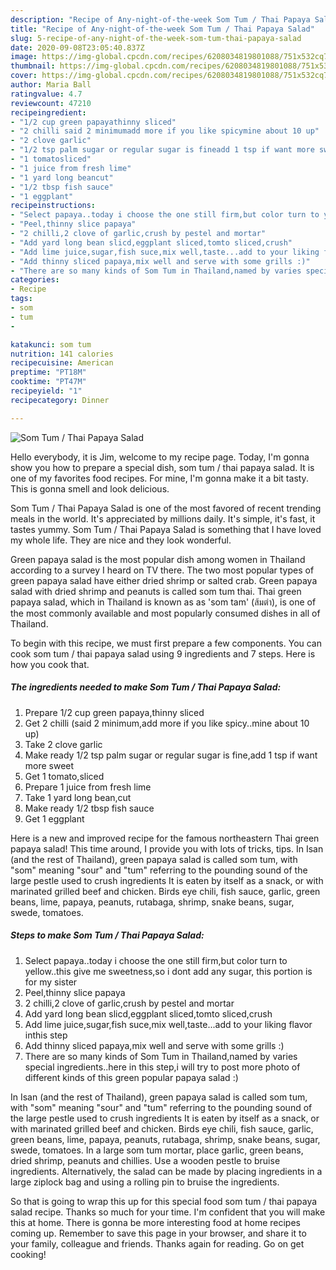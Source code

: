 ```yaml
---
description: "Recipe of Any-night-of-the-week Som Tum / Thai Papaya Salad"
title: "Recipe of Any-night-of-the-week Som Tum / Thai Papaya Salad"
slug: 5-recipe-of-any-night-of-the-week-som-tum-thai-papaya-salad
date: 2020-09-08T23:05:40.837Z
image: https://img-global.cpcdn.com/recipes/6208034819801088/751x532cq70/som-tum-thai-papaya-salad-recipe-main-photo.jpg
thumbnail: https://img-global.cpcdn.com/recipes/6208034819801088/751x532cq70/som-tum-thai-papaya-salad-recipe-main-photo.jpg
cover: https://img-global.cpcdn.com/recipes/6208034819801088/751x532cq70/som-tum-thai-papaya-salad-recipe-main-photo.jpg
author: Maria Ball
ratingvalue: 4.7
reviewcount: 47210
recipeingredient:
- "1/2 cup green papayathinny sliced"
- "2 chilli said 2 minimumadd more if you like spicymine about 10 up"
- "2 clove garlic"
- "1/2 tsp palm sugar or regular sugar is fineadd 1 tsp if want more sweet"
- "1 tomatosliced"
- "1 juice from fresh lime"
- "1 yard long beancut"
- "1/2 tbsp fish sauce"
- "1 eggplant"
recipeinstructions:
- "Select papaya..today i choose the one still firm,but color turn to yellow..this give me sweetness,so i dont add any sugar, this portion is for my sister"
- "Peel,thinny slice papaya"
- "2 chilli,2 clove of garlic,crush by pestel and mortar"
- "Add yard long bean slicd,eggplant sliced,tomto sliced,crush"
- "Add lime juice,sugar,fish suce,mix well,taste...add to your liking flavor inthis step"
- "Add thinny sliced papaya,mix well and serve with some grills :)"
- "There are so many kinds of Som Tum in Thailand,named by varies special ingredients..here in this step,i will try to post more photo of different kinds of this green popular papaya salad :)"
categories:
- Recipe
tags:
- som
- tum
- 

katakunci: som tum  
nutrition: 141 calories
recipecuisine: American
preptime: "PT18M"
cooktime: "PT47M"
recipeyield: "1"
recipecategory: Dinner

---
```



![Som Tum / Thai Papaya Salad](https://img-global.cpcdn.com/recipes/6208034819801088/751x532cq70/som-tum-thai-papaya-salad-recipe-main-photo.jpg)

Hello everybody, it is Jim, welcome to my recipe page. Today, I'm gonna show you how to prepare a special dish, som tum / thai papaya salad. It is one of my favorites food recipes. For mine, I'm gonna make it a bit tasty. This is gonna smell and look delicious.

Som Tum / Thai Papaya Salad is one of the most favored of recent trending meals in the world. It's appreciated by millions daily. It's simple, it's fast, it tastes yummy. Som Tum / Thai Papaya Salad is something that I have loved my whole life. They are nice and they look wonderful.

Green papaya salad is the most popular dish among women in Thailand according to a survey I heard on TV there. The two most popular types of green papaya salad have either dried shrimp or salted crab. Green papaya salad with dried shrimp and peanuts is called som tum thai. Thai green papaya salad, which in Thailand is known as as &#39;som tam&#39; (ส้มตำ), is one of the most commonly available and most popularly consumed dishes in all of Thailand.


To begin with this recipe, we must first prepare a few components. You can cook som tum / thai papaya salad using 9 ingredients and 7 steps. Here is how you cook that.

<!--inarticleads1-->

##### The ingredients needed to make Som Tum / Thai Papaya Salad:

1. Prepare 1/2 cup green papaya,thinny sliced
1. Get 2 chilli (said 2 minimum,add more if you like spicy..mine about 10 up)
1. Take 2 clove garlic
1. Make ready 1/2 tsp palm sugar or regular sugar is fine,add 1 tsp if want more sweet
1. Get 1 tomato,sliced
1. Prepare 1 juice from fresh lime
1. Take 1 yard long bean,cut
1. Make ready 1/2 tbsp fish sauce
1. Get 1 eggplant


Here is a new and improved recipe for the famous northeastern Thai green papaya salad! This time around, I provide you with lots of tricks, tips. In Isan (and the rest of Thailand), green papaya salad is called som tum, with &#34;som&#34; meaning &#34;sour&#34; and &#34;tum&#34; referring to the pounding sound of the large pestle used to crush ingredients It is eaten by itself as a snack, or with marinated grilled beef and chicken. Birds eye chili, fish sauce, garlic, green beans, lime, papaya, peanuts, rutabaga, shrimp, snake beans, sugar, swede, tomatoes. 

<!--inarticleads2-->

##### Steps to make Som Tum / Thai Papaya Salad:

1. Select papaya..today i choose the one still firm,but color turn to yellow..this give me sweetness,so i dont add any sugar, this portion is for my sister
1. Peel,thinny slice papaya
1. 2 chilli,2 clove of garlic,crush by pestel and mortar
1. Add yard long bean slicd,eggplant sliced,tomto sliced,crush
1. Add lime juice,sugar,fish suce,mix well,taste...add to your liking flavor inthis step
1. Add thinny sliced papaya,mix well and serve with some grills :)
1. There are so many kinds of Som Tum in Thailand,named by varies special ingredients..here in this step,i will try to post more photo of different kinds of this green popular papaya salad :)


In Isan (and the rest of Thailand), green papaya salad is called som tum, with &#34;som&#34; meaning &#34;sour&#34; and &#34;tum&#34; referring to the pounding sound of the large pestle used to crush ingredients It is eaten by itself as a snack, or with marinated grilled beef and chicken. Birds eye chili, fish sauce, garlic, green beans, lime, papaya, peanuts, rutabaga, shrimp, snake beans, sugar, swede, tomatoes. In a large som tum mortar, place garlic, green beans, dried shrimp, peanuts and chillies. Use a wooden pestle to bruise ingredients. Alternatively, the salad can be made by placing ingredients in a large ziplock bag and using a rolling pin to bruise the ingredients. 

So that is going to wrap this up for this special food som tum / thai papaya salad recipe. Thanks so much for your time. I'm confident that you will make this at home. There is gonna be more interesting food at home recipes coming up. Remember to save this page in your browser, and share it to your family, colleague and friends. Thanks again for reading. Go on get cooking!

